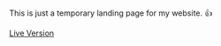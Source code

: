 This is just a temporary landing page for my website. 👍

[Live Version](https://mattgraham-landingpage.pages.dev/)
